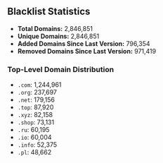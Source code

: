 ## Blacklist Statistics

- **Total Domains:** 2,846,851
- **Unique Domains:** 2,846,851
- **Added Domains Since Last Version:** 796,354
- **Removed Domains Since Last Version:** 971,419

### Top-Level Domain Distribution

-  `.com`: 1,244,961
-  `.org`: 237,697
-  `.net`: 179,156
-  `.top`: 87,920
-  `.xyz`: 82,158
-  `.shop`: 73,131
-  `.ru`: 60,195
-  `.io`: 60,004
-  `.info`: 52,375
-  `.pl`: 48,662
